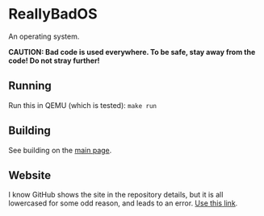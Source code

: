 # ReallyBadOS
An operating system.

<b>CAUTION: Bad code is used everywhere. To be safe, stay away from the code! Do not stray further!</b>

## Running
Run this in QEMU (which is tested): `make run`

## Building
See building on the [main page](https://daniyalw.github.io/ReallyBadOS/#building).

## Website
I know GitHub shows the site in the repository details, but it is all lowercased for some odd reason, and leads to an error. [Use this link](https://daniyalw.github.io/ReallyBadOS/).
